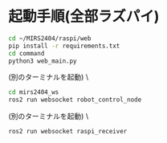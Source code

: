 # 起動手順(全部ラズパイ)
```bash
cd ~/MIRS2404/raspi/web 
pip install -r requirements.txt 
cd command 
python3 web_main.py 
```
(別のターミナルを起動) \
```bash
cd mirs2404_ws 
ros2 run websocket robot_control_node 
```
(別のターミナルを起動) \
```bash
ros2 run websocket raspi_receiver
```